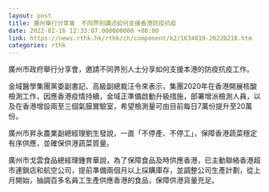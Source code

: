 ```yaml
---
layout: post
title: 廣州舉行分享會　不同界別講述如何支援香港防疫抗疫
date: 2022-02-16 12:33:07.000000000 +08:00
link: https://news.rthk.hk/rthk/ch/component/k2/1634019-20220216.htm
categories: rthk
---
```


廣州市政府舉行分享會，邀請不同界別人士分享如何支援本港的防疫抗疫工作。

金域醫學集團黨委副書記、高級副總裁汪令來表示，集團2020年在香港開展核酸檢測工作，因應香港疫情持續，金域正準備啟動升級措施，部署增派檢測人員，以及在香港增設兩至三個氣膜實驗室，希望檢測量可由目前每日7萬份提升至20萬份。

廣州市昇永農業副總經理劉生發說，一直「不停產、不停工」，保障香港蔬菜穩定有序供應，並確保供港蔬菜質量。

廣州市戈雲食品總經理鍾育華說，為了保障食品及時供應香港，已主動聯絡香港超市連鎖店和航空公司，提前準備兩個月以上採購庫存，並調整公司生產計劃，從上月開始，抽調百多名員工生產供應香港的食品，保障供港貨量充足。
